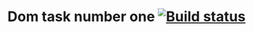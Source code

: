 # Dom task number one [![Build status](https://ci.appveyor.com/api/projects/status/yhfoar8fm8puu1vb?svg=true)](https://ci.appveyor.com/project/kxrxll/ahj-dom1)
